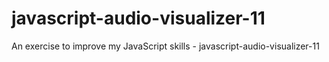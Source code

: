 # javascript-audio-visualizer-11
An exercise to improve my JavaScript skills - javascript-audio-visualizer-11
